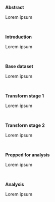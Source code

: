 ****Abstract****

Lorem ipsum


<br>

****Introduction****

Lorem ipsum


<br>

****Base dataset****

Lorem ipsum


<br>

****Transform stage 1****

Lorem ipsum



<br>

****Transform stage 2****

Lorem ipsum



<br>

****Prepped for analysis****

Lorem ipsum



<br>

****Analysis****

Lorem ipsum

